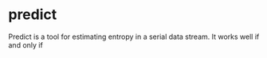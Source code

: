 # predict
Predict is a tool for estimating entropy in a serial data stream.  It works well if and only if 
